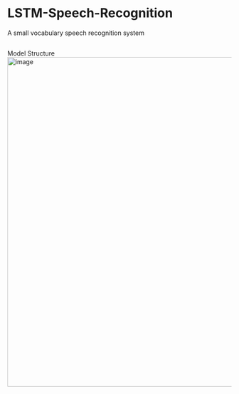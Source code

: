 # LSTM-Speech-Recognition
A small vocabulary speech recognition system

##
Model Structure
<img width="740" alt="image" src="https://user-images.githubusercontent.com/80193517/205551971-9fc3da87-2097-4188-aee5-dea485fb9cb2.png">
